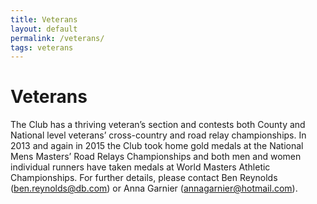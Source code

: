 ```yaml
---
title: Veterans
layout: default
permalink: /veterans/
tags: veterans
---
```


Veterans
===========

The Club has a thriving veteran’s section and contests both County and National level veterans’ cross-country and road relay championships. In 2013 and again in 2015 the Club took home gold medals at the National Mens Masters’ Road Relays Championships and both men and women individual runners have taken medals at World Masters Athletic Championships. For further details, please contact Ben Reynolds (<ben.reynolds@db.com>) or Anna Garnier (<annagarnier@hotmail.com>).

